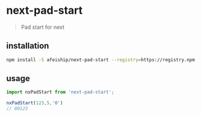 # next-pad-start
> Pad start for next

## installation
```bash
npm install -S afeiship/next-pad-start --registry=https://registry.npm.taobao.org
```

## usage
```js
import nxPadStart from 'next-pad-start';

nxPadStart(123,5,'0')
// 00123
```

